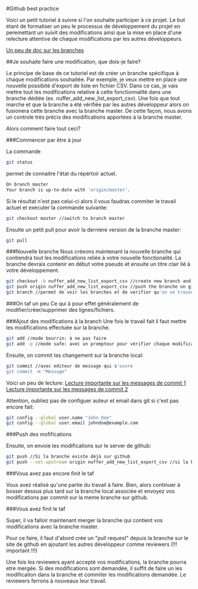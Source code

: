 #Github best practice

Voici un petit tutoriel à suivre si l'on souhaite participer à ce projet.
Le but étant de formaliser un peu le processus de développement du projet
en peremettant un suivit des modifications ainsi que la mise en place d'une
relecture attentive de chaque modifications par les autres développeurs.

[Un peu de doc sur les branches](https://github.com/Kunena/Kunena-Forum/wiki/Create-a-new-branch-with-git-and-manage-branches)

##Je souhaite faire une modification, que dois-je faire?

Le principe de base de ce tutoriel est de créer un branche spécifique à chaque 
modifications souhaitée. Par exemple, je veux mettre en place une nouvelle possibité
d'export de liste en fichier CSV. Dans ce cas, je vais mettre tout les modifications
relative à cette fonctionnalité dans une branche dédiée (ex. nuffer_add_new_list_export_csv).
Une fois que tout marche 
et que la branche a été vérifiée par les autres développeur alors on fusionera cette 
branche avec la branche master. De cette façon, nous avons un controle très précis
des modifications apportées à la branche master. 

Alors comment faire tout ceci?

###Commencer par être à jour

La commande 
```bash
git status
```
permet de connaitre l'état du répértoir actuel.
```bash
On branch master
Your branch is up-to-date with 'origin/master'.
```
Si le résultat n'est pas celui-ci alors il vous faudras commiter le travail actuel et executer la commande suivante:
```bash
git checkout master //switch to branch master
```
Ensuite un petit pull pour avoir la derniere version de la branche master:
```bash
git pull
```

###Nouvelle branche
Nous créeons maintenant la nouvelle branche qui contiendra tout les modifications reliée à votre nouvelle fonctionalité.
La branche devrais contenir en début votre pseudo et ensuite un titre clair lié à votre développement.

```bash
git checkout -b nuffer_add_new_list_export_csv //create new branch and swith to it
git push origin nuffer_add_new_list_export_csv //push the branche on github
git branch //permet de voir les branches et de verifier qu'on se trouve dans la nouvelle
```

###On taf un peu
Ce qui à pour effet généralement de modifier/créer/supprimer des lignes/fichiers.

###Ajout des modifications à la branch
Une fois le travail fait il faut mettre les modifications effectuée sur la branche.

```bash
git add //mode bourrin: à ne pas faire
git add -p //mode safe: avec un prompteur pour vérifier chaque modification à ajouter
```   
Ensuite, on commit les changement sur la branche local:

```bash
git commit //avec editeur de message qui s'ouvre 
git commit -m "Message"
``` 
Voici un peu de lecture:
[Lecture importante sur les messages de commit 1](http://chris.beams.io/posts/git-commit/)
[Lecture importante sur les messages de commit 2](http://tbaggery.com/2008/04/19/a-note-about-git-commit-messages.html)

Attention, oubliez pas de configuer auteur et email dans git si c'est pas encore fait:
```bash
git config --global user.name "John Doe"
git config --global user.email johndoe@example.com
``` 

###Push des mofifications

Ensuite, on envoie les modifications sur le server de github:
```bash
git push //Si la branche existe déjà sur github
git push --set-upstream origin nuffer_add_new_list_export_csv //si la branche n'existe pas encore sur github
``` 

###Vous avez pas encore finit le taf

Vous avez réalisé qu'une partie du travail à faire. Bien, alors continuer à bosser dessus plus tard sur la branche local associée
et envoyez vos modifications par commit sur la meme branche sur github.

###Vous avez finit le taf

Super, il va falloir maintenant merger la branche qui contient vos modifications avec la branche master. 

Pour ce faire, il faut d'abord crée un "pull request" depuis la branche sur le site de github en ajoutant les autres développeur 
comme reviewers (!!! important !!!)

Une fois les reviewers ayant accepté vos modifications, la branche pourra etre mergée. Si des modifications sont demandée, il suffit de faire un 
les modificaiton dans la branche et commiter les modifications demandée. Le reviewers ferrons à nouveaux leur travail.

